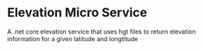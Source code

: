 # Elevation Micro Service
A .net core elevation service that uses hgt files to return elevation information for a given latitude and longtitude
